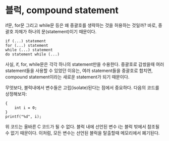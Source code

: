 # 블럭, compound statement

if문, for문 그리고 while문 등은 왜 중괄호를 생략하는 것을 허용하는 것일까? 바로, 중괄호 자체가 하나의 문(statement)이기 때문이다.

```
if (...) statement
for (...) statement
while (...) statement
do statement while (...)
```

사실, if, for, while문은 각각 하나의 statement만을 수용한다. 중괄호로 감쌌을때 여러 statement들을 사용할 수 있었던 이유는, 여러 statement들을 중괄호로 합치면, compound statement이라는 새로운 statement가 되기 때문이다.

무엇보다, 블럭내에서 변수들은 고립(isolate)된다는 점에서 중요하다. 다음의 코드를 상정해보자:

```
{
    int i = 0;
}
printf("%d", i);
```

위 코드는 올바른 C 코드가 될 수 없다. 블럭 내에 선언된 변수 i는 블럭 밖에서 참조될 수 없기 때문이다. 이처럼, 모든 변수는 선언된 블럭을 탈출할때 메모리에서 폐기된다.